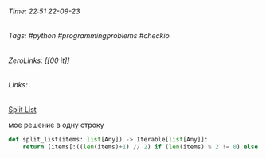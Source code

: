 ###### Time: 22:51  22-09-23  
###### Tags: #python #programmingproblems #checkio 
###### ZeroLinks: [[00 it]]
###### Links: 

[Split List](https://py.checkio.org/ru/mission/split-list/)

мое решение в одну строку

```python
def split_list(items: list[Any]) -> Iterable[list[Any]]:
    return [items[:((len(items)+1) // 2) if (len(items) % 2 != 0) else (len(items) // 2) ], items[(len(items) // 2) + 1 if (len(items) % 2 != 0) else (len(items) // 2):]]
```